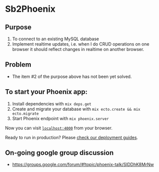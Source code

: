 # Sb2Phoenix

## Purpose

 1. To connect to an existing MySQL database
 2. Implement realtime updates, i.e. when I do CRUD operations on one browser it should reflect changes in realtime on another browser.

## Problem

 * The item #2 of the purpose above has not been yet solved.

## To start your Phoenix app:

  1. Install dependencies with `mix deps.get`
  2. Create and migrate your database with `mix ecto.create && mix ecto.migrate`
  3. Start Phoenix endpoint with `mix phoenix.server`

Now you can visit [`localhost:4000`](http://localhost:4000) from your browser.

Ready to run in production? Please [check our deployment guides](http://www.phoenixframework.org/docs/deployment).

## On-going google group discussion

 * https://groups.google.com/forum/#!topic/phoenix-talk/SlDDhK8MrNw
